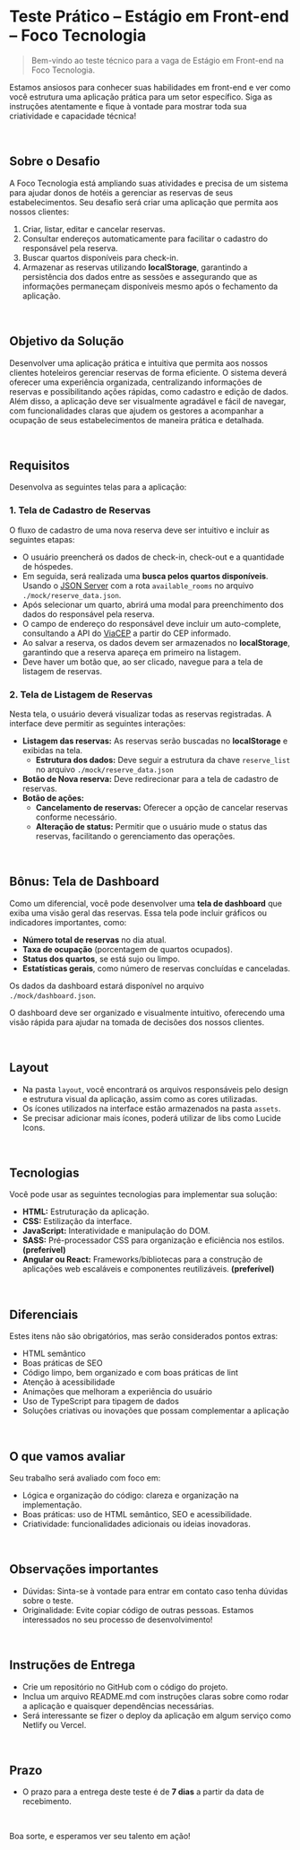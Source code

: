 # Teste Prático – Estágio em Front-end – Foco Tecnologia

> Bem-vindo ao teste técnico para a vaga de Estágio em Front-end na Foco Tecnologia.

Estamos ansiosos para conhecer suas habilidades em front-end e ver como você estrutura uma aplicação prática para um setor específico. Siga as instruções atentamente e fique à vontade para mostrar toda sua criatividade e capacidade técnica!

<br>

## Sobre o Desafio

A Foco Tecnologia está ampliando suas atividades e precisa de um sistema para ajudar donos de hotéis a gerenciar as reservas de seus estabelecimentos. Seu desafio será criar uma aplicação que permita aos nossos clientes:

1. Criar, listar, editar e cancelar reservas.
2. Consultar endereços automaticamente para facilitar o cadastro do responsável pela reserva.
3. Buscar quartos disponíveis para check-in.
4. Armazenar as reservas utilizando **localStorage**, garantindo a persistência dos dados entre as sessões e assegurando que as informações permaneçam disponíveis mesmo após o fechamento da aplicação.


<br>

## Objetivo da Solução

Desenvolver uma aplicação prática e intuitiva que permita aos nossos clientes hoteleiros gerenciar reservas de forma eficiente. O sistema deverá oferecer uma experiência organizada, centralizando informações de reservas e possibilitando ações rápidas, como cadastro e edição de dados. Além disso, a aplicação deve ser visualmente agradável e fácil de navegar, com funcionalidades claras que ajudem os gestores a acompanhar a ocupação de seus estabelecimentos de maneira prática e detalhada.

<br>

## Requisitos

Desenvolva as seguintes telas para a aplicação:

### 1. Tela de Cadastro de Reservas  

O fluxo de cadastro de uma nova reserva deve ser intuitivo e incluir as seguintes etapas:

- O usuário preencherá os dados de check-in, check-out e a quantidade de hóspedes.
- Em seguida, será realizada uma **busca pelos quartos disponíveis**. Usando o [JSON Server](https://github.com/typicode/json-server) com a rota `available_rooms` no arquivo `./mock/reserve_data.json`.
- Após selecionar um quarto, abrirá uma modal para preenchimento dos dados do responsável pela reserva.
- O campo de endereço do responsável deve incluir um auto-complete, consultando a API do [ViaCEP](https://viacep.com.br) a partir do CEP informado.
- Ao salvar a reserva, os dados devem ser armazenados no **localStorage**, garantindo que a reserva apareça em primeiro na listagem.
- Deve haver um botão que, ao ser clicado, navegue para a tela de listagem de reservas.

### 2. Tela de Listagem de Reservas  
Nesta tela, o usuário deverá visualizar todas as reservas registradas. A interface deve permitir as seguintes interações:

- **Listagem das reservas:** As reservas serão buscadas no **localStorage** e exibidas na tela.
  - **Estrutura dos dados:** Deve seguir a estrutura da chave `reserve_list` no arquivo `./mock/reserve_data.json`
- **Botão de Nova reserva:** Deve redirecionar para a tela de cadastro de reservas.
- **Botão de ações:** 
  - **Cancelamento de reservas:** Oferecer a opção de cancelar reservas conforme necessário.
  - **Alteração de status:** Permitir que o usuário mude o status das reservas, facilitando o gerenciamento das operações.

<br>


## Bônus: Tela de Dashboard

Como um diferencial, você pode desenvolver uma **tela de dashboard** que exiba uma visão geral das reservas. Essa tela pode incluir gráficos ou indicadores importantes, como:

- **Número total de reservas** no dia atual.
- **Taxa de ocupação** (porcentagem de quartos ocupados).
- **Status dos quartos**, se está sujo ou limpo.
- **Estatísticas gerais**, como número de reservas concluídas e canceladas.

Os dados da dashboard estará disponível no arquivo `./mock/dashboard.json`.

O dashboard deve ser organizado e visualmente intuitivo, oferecendo uma visão rápida para ajudar na tomada de decisões dos nossos clientes.

<br>

## Layout

- Na pasta `layout`, você encontrará os arquivos responsáveis pelo design e estrutura visual da aplicação, assim como as cores utilizadas. 
- Os ícones utilizados na interface estão armazenados na pasta `assets`.
- Se precisar adicionar mais ícones, poderá utilizar  de libs como Lucide Icons.

<br>

## Tecnologias

Você pode usar as seguintes tecnologias para implementar sua solução:

- **HTML:** Estruturação da aplicação.
- **CSS:** Estilização da interface.
- **JavaScript:** Interatividade e manipulação do DOM.
- **SASS:** Pré-processador CSS para organização e eficiência nos estilos. **(preferível)**
- **Angular ou React:** Frameworks/bibliotecas para a construção de aplicações web escaláveis e componentes reutilizáveis. **(preferível)**

<br>

## Diferenciais

Estes itens não são obrigatórios, mas serão considerados pontos extras:

- HTML semântico
- Boas práticas de SEO
- Código limpo, bem organizado e com boas práticas de lint
- Atenção à acessibilidade
- Animações que melhoram a experiência do usuário
- Uso de TypeScript para tipagem de dados
- Soluções criativas ou inovações que possam complementar a aplicação

<br>

## O que vamos avaliar

Seu trabalho será avaliado com foco em:

- Lógica e organização do código: clareza e organização na implementação.
- Boas práticas: uso de HTML semântico, SEO e acessibilidade.
- Criatividade: funcionalidades adicionais ou ideias inovadoras.

<br>

## Observações importantes

- Dúvidas: Sinta-se à vontade para entrar em contato caso tenha dúvidas sobre o teste.
- Originalidade: Evite copiar código de outras pessoas. Estamos interessados no seu processo de desenvolvimento!

<br>

## Instruções de Entrega

- Crie um repositório no GitHub com o código do projeto.
- Inclua um arquivo README.md com instruções claras sobre como rodar a aplicação e quaisquer dependências necessárias.
- Será interessante se fizer o deploy da aplicação em algum serviço como Netlify ou Vercel.

<br>


## Prazo

- O prazo para a entrega deste teste é de **7 dias** a partir da data de recebimento.

<br>

Boa sorte, e esperamos ver seu talento em ação! 

<br> 